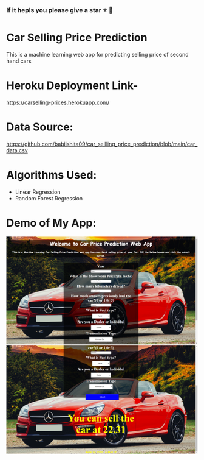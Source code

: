 ### If it hepls you please give a star ⭐ 🙂
# Car Selling Price Prediction
This is a machine learning web app for predicting selling price of second hand cars

# Heroku Deployment Link-
https://carselling-prices.herokuapp.com/

# Data Source:
https://github.com/babiishita09/car_sellling_price_prediction/blob/main/car_data.csv

# Algorithms Used:
* Linear Regression
* Random Forest Regression

# Demo of My App:
![alt-text](https://github.com/babiishita09/car_sellling_price_prediction/blob/main/Screenshot%20(17).png)
![alt-text](https://github.com/babiishita09/car_sellling_price_prediction/blob/main/Screenshot%20(16).png)

